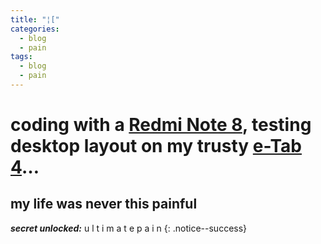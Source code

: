 ```yaml
---
title: "¦["
categories:
  - blog
  - pain
tags:
  - blog
  - pain
---
```

# coding with a [Redmi Note 8](https://encrypted-tbn0.gstatic.com/images?q=tbn:ANd9GcQA0TP8_FRwN2X2OV3PnuPpFCw55zkSR19jPperC_d00x0WdC7qUBq7kDIb&s=10), testing desktop layout on my trusty [e-Tab 4](https://resim.epey.com/42969/m_general-mobile-e-tab-4-1.png)…
## my life was never this painful

***secret unlocked:*** u l t i m a t e   p a i n
{: .notice--success}